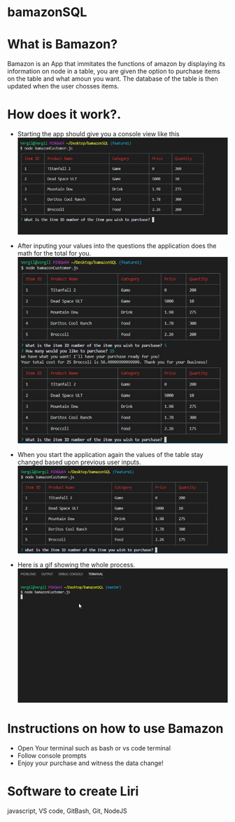 # bamazonSQL

# What is Bamazon?

Bamazon is an App that immitates the functions of amazon by displaying its information on node in a table, you are given the option to purchase items on the table and what amoun you want. The database of the table is then updated when the user chosses items.

# How does it work?.

  * Starting the app should give you a console view like this
  ![](Node_picture1.jpg) 
  
  * After inputing your values into the questions the application does the math for the total for you.
  ![](Node_picture2.jpg)
  
  * When you start the application again the values of the table stay changed based upon previous user inputs.
  ![](Node_picture3.jpg)  


  * Here is a gif showing the whole process.
  ![](bamazon_gif.gif)
  

# Instructions on how to use Bamazon

  * Open Your terminal such as bash or vs code terminal
  * Follow console prompts
  * Enjoy your purchase and witness the data change!
  
# Software to create Liri

javascript, 
VS code, 
GitBash, 
Git, 
NodeJS
